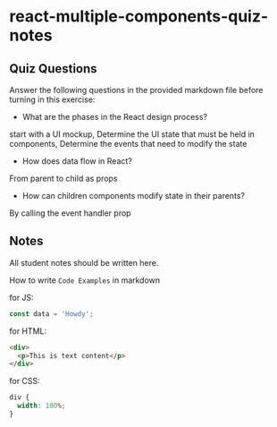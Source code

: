 # react-multiple-components-quiz-notes

## Quiz Questions

Answer the following questions in the provided markdown file before turning in this exercise:

- What are the phases in the React design process?

start with a UI mockup, Determine the UI state that must be held in components, Determine the events that need to modify the state

- How does data flow in React?

From parent to child as props

- How can children components modify state in their parents?

By calling the event handler prop

## Notes

All student notes should be written here.

How to write `Code Examples` in markdown

for JS:

```js
const data = 'Howdy';
```

for HTML:

```html
<div>
  <p>This is text content</p>
</div>
```

for CSS:

```css
div {
  width: 100%;
}
```
